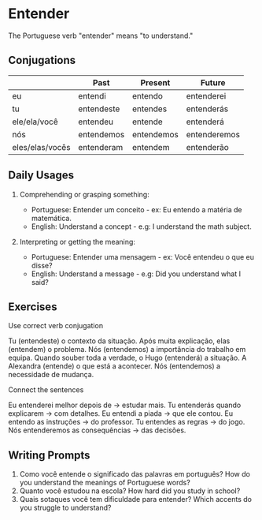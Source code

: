 # Entender

The Portuguese verb "entender" means "to understand."

## Conjugations

|                 | Past       | Present    | Future       |
| --------------- | ---------- | ---------- | ------------ |
| eu              | entendi    | entendo    | entenderei   |
| tu              | entendeste | entendes   | entenderás   |
| ele/ela/você    | entendeu   | entende    | entenderá    |
| nós             | entendemos | entendemos | entenderemos |
| eles/elas/vocês | entenderam | entendem   | entenderão   |

## Daily Usages

1. Comprehending or grasping something:

   - Portuguese: Entender um conceito - ex: Eu entendo a matéria de matemática.
   - English: Understand a concept - e.g: I understand the math subject.

2. Interpreting or getting the meaning:

   - Portuguese: Entender uma mensagem - ex: Você entendeu o que eu disse?
   - English: Understand a message - e.g: Did you understand what I said?

## Exercises

Use correct verb conjugation

Tu (entendeste) o contexto da situação.
Após muita explicação, elas (entendem) o problema.
Nós (entendemos) a importância do trabalho em equipa.
Quando souber toda a verdade, o Hugo (entenderá) a situação.
A Alexandra (entende) o que está a acontecer.
Nós (entendemos) a necessidade de mudança.

Connect the sentences

Eu entenderei melhor depois de -> estudar mais.
Tu entenderás quando explicarem -> com detalhes.
Eu entendi a piada -> que ele contou.
Eu entendo as instruções -> do professor.
Tu entendes as regras -> do jogo.
Nós entenderemos as consequências -> das decisões.

## Writing Prompts

1. Como você entende o significado das palavras em português? How do you understand the meanings of Portuguese words?
2. Quanto você estudou na escola? How hard did you study in school?
3. Quais sotaques você tem dificuldade para entender? Which accents do you struggle to understand?
